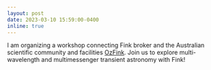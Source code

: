 ```yaml
---
layout: post
date: 2023-03-10 15:59:00-0400
inline: true
---
```


I am organizing a workshop connecting Fink broker and the Australian scientific community and facilities [OzFink](https://www.ozgrav.org/ozfink-workshop-2023.html). Join us to explore multi-wavelength and multimessenger transient astronomy with Fink!
